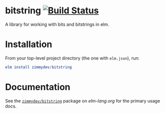 # bitstring [![Build Status](https://travis-ci.com/zimmydev/bitstring.svg?branch=master)](https://travis-ci.com/zimmydev/bitstring)

A library for working with bits and bitstrings in elm.

# Installation

From your top-level project directory (the one with `elm.json`), run:

```elm
elm install zimmydev/bitstring
```

# Documentation

See the [`zimmydev/bitstring`](https://package.elm-lang.org/packages/zimmydev/bitstring/latest/Bitstring)
package on _elm-lang.org_ for the primary usage docs.
